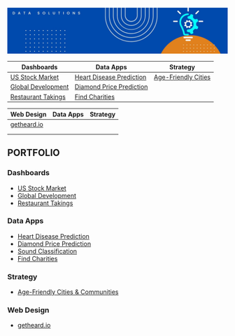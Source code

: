 ![alt text](https://github.com/get-heard/get-heard/blob/main/Banner.jpg?raw=true)

| Dashboards | Data Apps| Strategy
| ------------- | ------------- | ------------- |
| [US Stock Market](https://getheard.quarto.pub/spy)  | [Heart Disease Prediction](https://hearts.streamlit.app)|[Age-Friendly Cities](https://extranet.who.int/agefriendlyworld/wp-content/uploads/2018/08/Sefton-Older-Peoples-Strategy-2019-2024.pdf)| 
| [Global Development](https://getheard.quarto.pub/gapminder)  |[Diamond Price Prediction](https://diamondz.streamlit.app) |
| [Restaurant Takings](https://getheard.quarto.pub/tips)  | [Find Charities](https://charities.streamlit.app)  |

| Web Design| Data Apps| Strategy
| ------------- | ------------- | ------------- |
| [getheard.io](https://get-heard.github.io) | | 
|  |  |
|  |  |

## PORTFOLIO 
### Dashboards
- [US Stock Market](https://getheard.quarto.pub/spy)
- [Global Development](https://getheard.quarto.pub/gapminder)
- [Restaurant Takings](https://getheard.quarto.pub/tips)

### Data Apps
- [Heart Disease Prediction](https://hearts.streamlit.app)
- [Diamond Price Prediction](https://diamondz.streamlit.app)
- [Sound Classification](https://sounds.streamlit.app)
- [Find Charities](https://charities.streamlit.app)

### Strategy
- [Age-Friendly Cities & Communities](https://extranet.who.int/agefriendlyworld/wp-content/uploads/2018/08/Sefton-Older-Peoples-Strategy-2019-2024.pdf)

### Web Design
- [getheard.io](https://get-heard.github.io)
